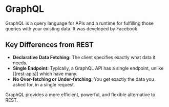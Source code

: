 # GraphQL

GraphQL is a query language for APIs and a runtime for fulfilling those queries with your existing data. It was developed by Facebook.

## Key Differences from REST

- **Declarative Data Fetching:** The client specifies exactly what data it needs.
- **Single Endpoint:** Typically, a GraphQL API has a single endpoint, unlike [[rest-apis]] which have many.
- **No Over-fetching or Under-fetching:** You get exactly the data you asked for, in a single request.

GraphQL provides a more efficient, powerful, and flexible alternative to REST.
